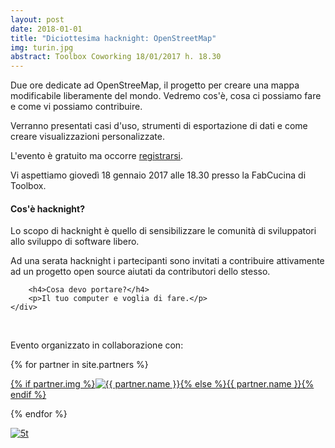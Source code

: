 ```yaml
---
layout: post
date: 2018-01-01
title: "Diciottesima hacknight: OpenStreetMap"
img: turin.jpg
abstract: Toolbox Coworking 18/01/2017 h. 18.30
---
```


<div class="row">
    <div class="col-lg-12">
	<p>Due ore dedicate ad OpenStreeMap, il progetto per creare una mappa modificabile liberamente del mondo. Vedremo cos'è, cosa ci possiamo fare e come vi possiamo contribuire.</p>
	<p>Verranno presentati casi d'uso, strumenti di esportazione di dati e come creare visualizzazioni personalizzate.</p>
        <p>L'evento è gratuito ma occorre <a href="https://www.eventbrite.com/e/biglietti-torino-hacknight-openstreetmap-41678424289">registrarsi</a>.</p>
        <p>Vi aspettiamo giovedì 18 gennaio 2017 alle 18.30 presso la FabCucina di Toolbox.</p>
    </div>
</div>

<div class="row">
    <div class="col-lg-12">
        <h4>Cos'è hacknight?</h4>
        <p>Lo scopo di hacknight è quello di sensibilizzare le comunità di sviluppatori allo sviluppo di software libero.</p>
        <p>Ad una serata hacknight i partecipanti sono invitati a contribuire attivamente ad un progetto open source aiutati da contributori dello stesso.</p>

        <h4>Cosa devo portare?</h4>
        <p>Il tuo computer e voglia di fare.</p>
    </div>
</div>

<div class="row">
    <div class="col-lg-12">
        <p><br></p>
        <p>Evento organizzato in collaborazione con:</p>
        {% for partner in site.partners %}
            <p><a href="{{ partner.url }}" target="_blank">{% if partner.img %}<img src="{{ partner.img }}" alt="{{ partner.name }}">{% else %}{{ partner.name }}{% endif %}</a></p>
        {% endfor %}
        <p><a href="http://www.5t.torino.it" target="_blank"><img src="http://www.5t.torino.it/wp-content/themes/5t/images/logo.png" alt="5t"></a></p>
    </div>
</div>
